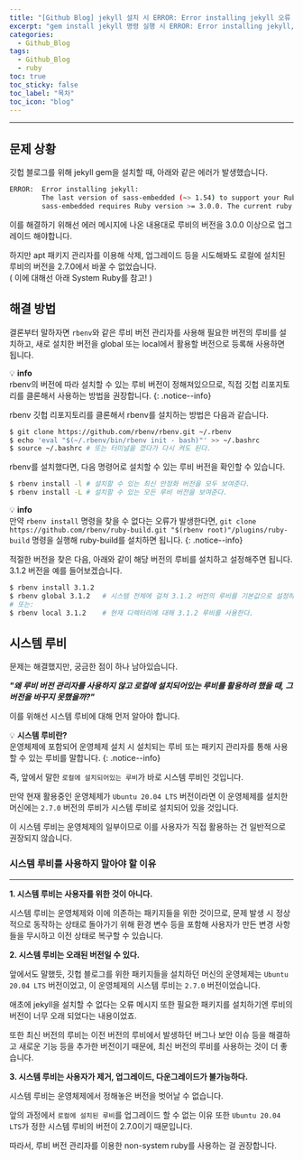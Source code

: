 ```yaml
---
title: "[Github Blog] jekyll 설치 시 ERROR: Error installing jekyll 오류 해결"
excerpt: "gem install jekyll 명령 실행 시 ERROR: Error installing jekyll, sass-embedded 오류 해결 방법"
categories:
  - Github_Blog
tags:
  - Github_Blog
  - ruby
toc: true
toc_sticky: false
toc_label: "목차"
toc_icon: "blog"
---
```


---

## 문제 상황

깃헙 블로그를 위해 jekyll gem을 설치할 때, 아래와 같은 에러가 발생했습니다.

```sh
ERROR:  Error installing jekyll:
        The last version of sass-embedded (~> 1.54) to support your Ruby & RubyGems was 1.63.6. Try installing it with `gem install sass-embedded -v 1.63.6` and then running the current command again
        sass-embedded requires Ruby version >= 3.0.0. The current ruby version is 2.7.0.0.
```

이를 해결하기 위해선 에러 메시지에 나온 내용대로 루비의 버전을 3.0.0 이상으로 업그레이드 해야합니다.

하지만 apt 패키지 관리자를 이용해 삭제, 업그레이드 등을 시도해봐도 로컬에 설치된 루비의 버전을 2.7.0에서 바꿀 수 없었습니다.  
( 이에 대해선 아래 System Ruby를 참고! )

## 해결 방법

결론부터 말하자면 `rbenv`와 같은 루비 버전 관리자를 사용해 필요한 버전의 루비를 설치하고, 새로 설치한 버전을 global 또는 local에서 활용할 버전으로 등록해 사용하면 됩니다.

:bulb: **info**  
rbenv의 버전에 따라 설치할 수 있는 루비 버전이 정해져있으므로, 직접 깃헙 리포지토리를 클론해서 사용하는 방법을 권장합니다.
{: .notice--info}

rbenv 깃헙 리포지토리를 클론해서 rbenv를 설치하는 방법은 다음과 같습니다.

```sh
$ git clone https://github.com/rbenv/rbenv.git ~/.rbenv
$ echo 'eval "$(~/.rbenv/bin/rbenv init - bash)"' >> ~/.bashrc
$ source ~/.bashrc # 또는 터미널을 껐다가 다시 켜도 된다.
```

rbenv를 설치했다면, 다음 명령어로 설치할 수 있는 루비 버전을 확인할 수 있습니다.

```sh
$ rbenv install -l # 설치할 수 있는 최신 안정화 버전을 모두 보여준다.
$ rbenv install -L # 설치할 수 있는 모든 루비 버전을 보여준다.
```

:bulb: **info**  
만약 `rbenv install` 명령을 찾을 수 없다는 오류가 발생한다면, `git clone https://github.com/rbenv/ruby-build.git "$(rbenv root)"/plugins/ruby-build` 명령을 실행해 ruby-build를 설치하면 됩니다.
{: .notice--info}

적절한 버전을 찾은 다음, 아래와 같이 해당 버전의 루비를 설치하고 설정해주면 됩니다.  
3.1.2 버전을 예를 들어보겠습니다.

```sh
$ rbenv install 3.1.2
$ rbenv global 3.1.2   # 시스템 전체에 걸쳐 3.1.2 버전의 루비를 기본값으로 설정하낟.
# 또는:
$ rbenv local 3.1.2    # 현재 디렉터리에 대해 3.1.2 루비를 사용한다.
```

## 시스템 루비

문제는 해결했지만, 궁금한 점이 하나 남아있습니다.

**_"왜 루비 버전 관리자를 사용하지 않고 로컬에 설치되어있는 루비를 활용하려 했을 때, 그 버전을 바꾸지 못했을까?"_**

이를 위해선 시스템 루비에 대해 먼저 알아야 합니다.

:bulb: **시스템 루비란?**  
운영체제에 포함되어 운영체제 설치 시 설치되는 루비 또는 패키지 관리자를 통해 사용할 수 있는 루비를 말합니다.
{: .notice--info}

즉, 앞에서 말한 `로컬에 설치되어있는 루비`가 바로 시스템 루비인 것입니다.

만약 현재 활용중인 운영체제가 `Ubuntu 20.04 LTS` 버전이라면 이 운영체제를 설치한 머신에는 `2.7.0` 버전의 루비가 시스템 루비로 설치되어 있을 것입니다.

이 시스템 루비는 운영체제의 일부이므로 이를 사용자가 직접 활용하는 건 일반적으로 권장되지 않습니다.

### 시스템 루비를 사용하지 말아야 할 이유

---

**1. 시스템 루비는 사용자를 위한 것이 아니다.**

시스템 루비는 운영체제와 이에 의존하는 패키지들을 위한 것이므로, 문제 발생 시 정상적으로 동작하는 상태로 돌아가기 위해 환경 변수 등을 포함해 사용자가 만든 변경 사항들을 무시하고 이전 상태로 복구할 수 있습니다.

**2. 시스템 루비는 오래된 버전일 수 있다.**

앞에서도 말했듯, 깃헙 블로그를 위한 패키지들을 설치하던 머신의 운영체제는 `Ubuntu 20.04 LTS` 버전이었고, 이 운영체제의 시스템 루비는 `2.7.0` 버전이었습니다.

애초에 jekyll을 설치할 수 없다는 오류 메시지 또한 필요한 패키지를 설치하기엔 루비의 버전이 너무 오래 되었다는 내용이었죠.

또한 최신 버전의 루비는 이전 버전의 루비에서 발생하던 버그나 보안 이슈 등을 해결하고 새로운 기능 등을 추가한 버전이기 때문에, 최신 버전의 루비를 사용하는 것이 더 좋습니다.

**3. 시스템 루비는 사용자가 제거, 업그레이드, 다운그레이드가 불가능하다.**

시스템 루비는 운영체제에서 정해놓은 버전을 벗어날 수 없습니다.

앞의 과정에서 `로컬에 설치된 루비`를 업그레이드 할 수 없는 이유 또한 `Ubuntu 20.04 LTS`가 정한 시스템 루비의 버전이 2.7.0이기 때문입니다.

따라서, 루비 버전 관리자를 이용한 non-system ruby를 사용하는 걸 권장합니다.
